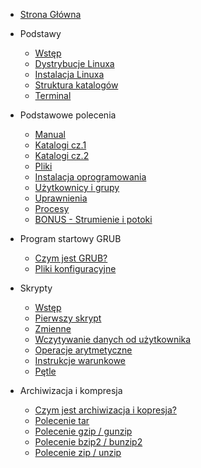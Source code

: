 * [Strona Główna](/)
* Podstawy
    * [Wstęp](content/r1/t1.md)
    * [Dystrybucje Linuxa](content/r1/t2.md)
    * [Instalacja Linuxa](content/r1/t3.md)
    * [Struktura katalogów](content/r1/t4.md)
    * [Terminal](content/r1/t5.md)

* Podstawowe polecenia
    * [Manual](content/r2/t1.md)
    * [Katalogi cz.1](content/r2/t2.md)
    * [Katalogi cz.2](content/r2/t3.md)
    * [Pliki](content/r2/t4.md)
    * [Instalacja oprogramowania](content/r2/t5.md)
    * [Użytkownicy i grupy](content/r2/t6.md)
    * [Uprawnienia](content/r2/t7.md)
    * [Procesy](content/r2/t8.md)
    * [BONUS - Strumienie i potoki](content/r2/t9.md)

* Program startowy GRUB
    * [Czym jest GRUB?](content/r3/t1.md)
    * [Pliki konfiguracyjne](content/r3/t2.md)

* Skrypty
    * [Wstęp](content/r4/t1.md)
    * [Pierwszy skrypt](content/r4/t2.md)
    * [Zmienne](content/r4/t3.md)
    * [Wczytywanie danych od użytkownika](content/r4/t4.md)
    * [Operacje arytmetyczne](content/r4/t5.md)
    * [Instrukcje warunkowe](content/r4/t6.md)
    * [Pętle](content/r4/t7.md)

* Archiwizacja i kompresja
    * [Czym jest archiwizacja i kopresja?](content/r5/t1.md)
    * [Polecenie tar](content/r5/t2.md)
    * [Polecenie gzip / gunzip](content/r5/t3.md)
    * [Polecenie bzip2 / bunzip2](content/r5/t4.md)
    * [Polecenie zip / unzip](content/r5/t5.md)
